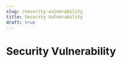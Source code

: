 ```yaml
---
slug: /security-vulnerability
title: Security Vulnerability
draft: true
---
```

# Security Vulnerability
